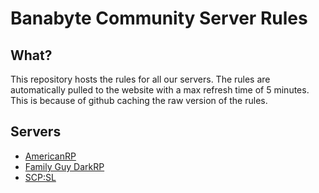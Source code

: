 # Banabyte Community Server Rules

## What?
This repository hosts the rules for all our servers. The rules are automatically pulled to the website with a max refresh time of 5 minutes. This is because of github caching the raw version of the rules.

## Servers
- [AmericanRP](https://www.github.com/Banabyte/server-rules/americanrp.md)
- [Family Guy DarkRP](https://www.github.com/Banabyte/server-rules/familyguy.md)
- [SCP:SL](https://www.github.banabyte.com/Banabyte/server-rules/scpsl.md)
